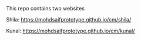 This repo contains two websites

Shila: https://mohdsaifprototype.github.io/cm/shila/

Kunal: https://mohdsaifprototype.github.io/cm/kunal/